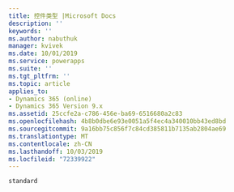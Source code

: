 ```yaml
---
title: 控件类型 |Microsoft Docs
description: ''
keywords: ''
ms.author: nabuthuk
manager: kvivek
ms.date: 10/01/2019
ms.service: powerapps
ms.suite: ''
ms.tgt_pltfrm: ''
ms.topic: article
applies_to:
- Dynamics 365 (online)
- Dynamics 365 Version 9.x
ms.assetid: 25ccfe2a-c786-456e-ba69-6516680a2c83
ms.openlocfilehash: 4b8b0dbe6e93e0051a5f4ec4a340010bb43ed8bd
ms.sourcegitcommit: 9a16bb75c856f7c84cd385811b7135ab2804ae69
ms.translationtype: MT
ms.contentlocale: zh-CN
ms.lasthandoff: 10/03/2019
ms.locfileid: "72339922"
---
```

 `standard`
